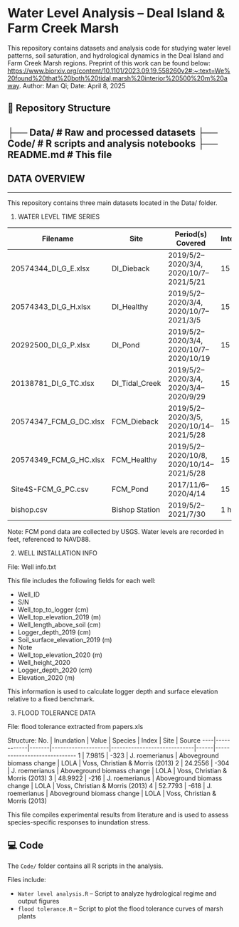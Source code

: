 # Water Level Analysis – Deal Island & Farm Creek Marsh
This repository contains datasets and analysis code for studying water level patterns, soil saturation, and hydrological dynamics in the Deal Island and Farm Creek Marsh regions.
Preprint of this work can be found below: https://www.biorxiv.org/content/10.1101/2023.09.19.558260v2#:~:text=We%20found%20that%20both%20tidal,marsh%20interior%20500%20m%20away.
Author: Man Qi; Date: April 8, 2025

## 📁 Repository Structure
├── Data/         # Raw and processed datasets
├── Code/         # R scripts and analysis notebooks
├── README.md     # This file
-
## DATA OVERVIEW
-------------

This repository contains three main datasets located in the Data/ folder.

1. WATER LEVEL TIME SERIES

Filename                  | Site             | Period(s) Covered                                | Interval  | Notes
--------------------------|------------------|--------------------------------------------------|-----------|-----------------------
20574344_DI_G_E.xlsx      | DI_Dieback       | 2019/5/2–2020/3/4, 2020/10/7–2021/5/21           | 15 min    | -
20574343_DI_G_H.xlsx      | DI_Healthy       | 2019/5/2–2020/3/4, 2020/10/7–2021/3/5            | 15 min    | -
20292500_DI_G_P.xlsx      | DI_Pond          | 2019/5/2–2020/3/4, 2020/10/7–2020/10/19          | 15 min    | -
20138781_DI_G_TC.xlsx     | DI_Tidal_Creek   | 2019/5/2–2020/3/4, 2020/3/4–2020/9/29            | 15 min    | -
20574347_FCM_G_DC.xlsx    | FCM_Dieback      | 2019/5/2–2020/3/5, 2020/10/14–2021/5/28          | 15 min    | -
20574349_FCM_G_HC.xlsx    | FCM_Healthy      | 2019/5/2–2020/10/8, 2020/10/14–2021/5/28         | 15 min    | -
Site4S-FCM_G_PC.csv       | FCM_Pond         | 2017/11/6–2020/4/14                              | 15 min    | USGS-collected
bishop.csv                | Bishop Station   | 2019/5/2–2021/7/30                               | 1 hour    | -

Note: FCM pond data are collected by USGS. Water levels are recorded in feet, referenced to NAVD88.

2. WELL INSTALLATION INFO

File: Well info.txt

This file includes the following fields for each well:
- Well_ID
- S/N
- Well_top_to_logger (cm)
- Well_top_elevation_2019 (m)
- Well_length_above_soil (cm)
- Logger_depth_2019 (cm)
- Soil_surface_elevation_2019 (m)
- Note
- Well_top_elevation_2020 (m)
- Well_height_2020
- Logger_depth_2020 (cm)
- Elevation_2020 (m)

This information is used to calculate logger depth and surface elevation relative to a fixed benchmark.

3. FLOOD TOLERANCE DATA

File: flood tolerance extracted from papers.xls

Structure:
No. | Inundation | Value | Species           | Index                      | Site | Source
----|------------|-------|--------------------|-----------------------------|------|-----------------------------
1   | 7.9815     | -323  | J. roemerianus     | Aboveground biomass change | LOLA | Voss, Christian & Morris (2013)
2   | 24.2556    | -304  | J. roemerianus     | Aboveground biomass change | LOLA | Voss, Christian & Morris (2013)
3   | 48.9922    | -216  | J. roemerianus     | Aboveground biomass change | LOLA | Voss, Christian & Morris (2013)
4   | 52.7793    | -618  | J. roemerianus     | Aboveground biomass change | LOLA | Voss, Christian & Morris (2013)

This file compiles experimental results from literature and is used to assess species-specific responses to inundation stress.

## 💻 Code

The `Code/` folder contains all R scripts in the analysis.

Files include:

- `Water level analysis.R` – Script to analyze hydrological regime and output figures
- `flood tolerance.R` – Script to plot the flood tolerance curves of marsh plants
